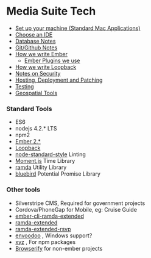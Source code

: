 # Media Suite Tech

- [Set up your machine (Standard Mac Applications)](bootstrap.md)
- [Choose an IDE](ide.md)
- [Database Notes](databases.md)
- [Git/Github Notes](git.md)
- [How we write Ember](ember-style-guide.md)
  - [Ember Plugins we use](ember-plugins.md)
- [How we write Loopback](loopback-style-guide.md)
- [Notes on Security](security-guidelines.md)
- [Hosting, Deployment and Patching](hosting-deployment-patching.md)
- [Testing](testing.md)
- [Geospatial Tools](geospatial.md)

### Standard Tools

- ES6
- nodejs 4.2.* LTS
- npm2
- [Ember 2.*](http://emberjs.com/)
- [Loopback](https://strongloop.com/node-js/loopback-framework/)
- [node-standard-style](https://github.com/feross/standard) Linting
- [Moment.js](http://momentjs.com/) Time Library
- [ramda](https://github.com/ramda/ramda) Utility Library
- [bluebird](http://bluebirdjs.com) Potential Promise Library

### Other tools
- Silverstripe CMS, Required for government projects
- Cordova/PhoneGap for Mobile, eg: Cruise Guide
- [ember-cli-ramda-extended](https://github.com/mediasuitenz/ember-cli-ramda-extended)
- [ramda-extended](https://github.com/mediasuitenz/ramda-extended)
- [ramda-extended-rsvp](https://github.com/mediasuitenz/ramda-extended-rsvp) 
- [envoodoo](https://github.com/digitalsadhu/envoodoo) , Windows support?
- [xyz](https://www.npmjs.com/package/xyz) , For npm packages 
- [Browserify](http://browserify.org/) for non-ember projects
